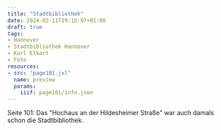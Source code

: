 ```yaml
---
title: "Stadtbibliothek"
date: 2024-02-11T19:15:07+01:00
draft: true
tags:
- Hannover
- Stadtbibliothek Hannover
- Karl Elkart
- Foto
resources:
- src: "page101.jxl"
  name: preview
  params:
    iiif: page101/info.json
---
```


Seite 101: Das "Hochaus an der Hildesheimer Straße" war auch damals schon die Stadtbibliothek.
